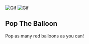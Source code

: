 ![Gif](https://s2.gifyu.com/images/Midgame.gif)  ![Gif](https://s2.gifyu.com/images/Start.gif)


## Pop The Balloon

Pop as many red balloons as you can!

